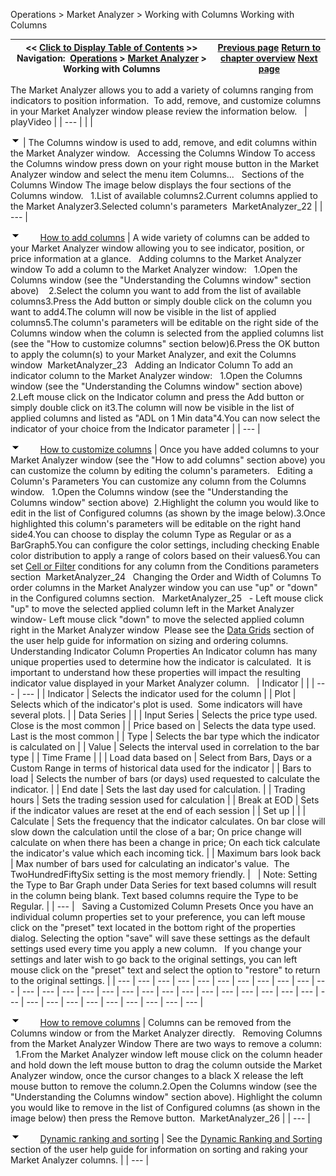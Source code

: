 ﻿
Operations > Market Analyzer > Working with Columns
Working with Columns

| << [Click to Display Table of Contents](working_with_columns.md) >> **Navigation:**     [Operations](operations.md) > [Market Analyzer](market_analyzer.md) > Working with Columns | [Previous page](working_with_instrument_rows.md) [Return to chapter overview](market_analyzer.md) [Next page](dynamic_ranking_and_sorting.md) |
| --- | --- |
The Market Analyzer allows you to add a variety of columns ranging from indicators to position information.  To add, remove, and customize columns in your Market Analyzer window please review the information below.
 
| playVideo |
| --- |
|  |

![tog_minus](tog_minus.gif)
| The Columns window is used to add, remove, and edit columns within the Market Analyzer window.   Accessing the Columns Window To access the Columns window press down on your right mouse button in the Market Analyzer window and select the menu item Columns...   Sections of the Columns Window The image below displays the four sections of the Columns window.   1.List of available columns2.Current columns applied to the Market Analyzer3.Selected column's parameters  MarketAnalyzer_22 |
| --- |

![tog_minus](tog_minus.gif)        [How to add columns](javascript:HMToggle('toggle','HowToAddColumns','HowToAddColumns_ICON'))
| A wide variety of columns can be added to your Market Analyzer window allowing you to see indicator, position, or price information at a glance.   Adding columns to the Market Analyzer window To add a column to the Market Analyzer window:   1.Open the Columns window (see the "Understanding the Columns window" section above)    2.Select the column you want to add from the list of available columns3.Press the Add button or simply double click on the column you want to add4.The column will now be visible in the list of applied columns5.The column's parameters will be editable on the right side of the Columns window when the column is selected from the applied columns list (see the "How to customize columns" section below)6.Press the OK button to apply the column(s) to your Market Analyzer, and exit the Columns window  MarketAnalyzer_23   Adding an Indicator Column To add an indicator column to the Market Analyzer window:   1.Open the Columns window (see the "Understanding the Columns window" section above) 2.Left mouse click on the Indicator column and press the Add button or simply double click on it3.The column will now be visible in the list of applied columns and listed as "ADL on 1 Min data"4.You can now select the indicator of your choice from the Indicator parameter |
| --- |

![tog_minus](tog_minus.gif)        [How to customize columns](javascript:HMToggle('toggle','HowToCustomizeColumns','HowToCustomizeColumns_ICON'))
| Once you have added columns to your Market Analyzer window (see the "How to add columns" section above) you can customize the column by editing the column's parameters.   Editing a Column's Parameters You can customize any column from the Columns window.   1.Open the Columns window (see the "Understanding the Columns window" section above)  2.Highlight the column you would like to edit in the list of Configured columns (as shown by the image below).3.Once highlighted this column's parameters will be editable on the right hand side4.You can choose to display the column Type as Regular or as a BarGraph5.You can configure the color settings, including checking Enable color distribution to apply a range of colors based on their values6.You can set [Cell or Filter](creating_cell_and_filter_condi.md) conditions for any column from the Conditions parameters section  MarketAnalyzer_24   Changing the Order and Width of Columns To order columns in the Market Analyzer window you can use "up" or "down" in the Configured columns section.   MarketAnalyzer_25   - Left mouse click "up" to move the selected applied column left in the Market Analyzer window- Left mouse click "down" to move the selected applied column right in the Market Analyzer window  Please see the [Data Grids](data_grids.md) section of the user help guide for information on sizing and ordering columns.   Understanding Indicator Column Properties An Indicator column has many unique properties used to determine how the indicator is calculated.  It is important to understand how these properties will impact the resulting indicator value displayed in your Market Analyzer column.     | Indicator |  | | --- | --- | | Indicator | Selects the indicator used for the column | | Plot | Selects which of the indicator's plot is used.  Some indicators will have several plots. | | Data Series |  | | Input Series | Selects the price type used. Close is the most common | | Price based on | Selects the data type used. Last is the most common | | Type | Selects the bar type which the indicator is calculated on | | Value | Selects the interval used in correlation to the bar type | | Time Frame |  | | Load data based on | Select from Bars, Days or a Custom Range in terms of historical data used for the indicator | | Bars to load | Selects the number of bars (or days) used requested to calculate the indicator. | | End date | Sets the last day used for calculation. | | Trading hours | Sets the trading session used for calculation | | Break at EOD | Sets if the indicator values are reset at the end of each session | | Set up |  | | Calculate | Sets the frequency that the indicator calculates.  On bar close will slow down the calculation until the close of a bar; On price change will calculate on when there has been a change in price; On each tick calculate the indicator's value which each incoming tick. | | Maximum bars look back | Max number of bars used for calculating an indicator's value.  The TwoHundredFiftySix setting is the most memory friendly. |        | Note: Setting the Type to Bar Graph under Data Series for text based columns will result in the column being blank. Text based columns require the Type to be Regular. | | --- |      Saving a Customized Column Presets Once you have an individual column properties set to your preference, you can left mouse click on the "preset" text located in the bottom right of the properties dialog. Selecting the option "save" will save these settings as the default settings used every time you apply a new column.   If you change your settings and later wish to go back to the original settings, you can left mouse click on the "preset" text and select the option to "restore" to return to the original settings. |
| --- | --- | --- | --- | --- | --- | --- | --- | --- | --- | --- | --- | --- | --- | --- | --- | --- | --- | --- | --- | --- | --- | --- | --- | --- | --- | --- | --- | --- | --- | --- | --- | --- | --- | --- | --- |

![tog_minus](tog_minus.gif)        [How to remove columns](javascript:HMToggle('toggle','HowToRemoveColumns','HowToRemoveColumns_ICON'))
| Columns can be removed from the Columns window or from the Market Analyzer directly.   Removing Columns from the Market Analyzer Window There are two ways to remove a column:   1.From the Market Analyzer window left mouse click on the column header and hold down the left mouse button to drag the column outside the Market Analyzer window, once the cursor changes to a black X release the left mouse button to remove the column.2.Open the Columns window (see the "Understanding the Columns window" section above). Highlight the column you would like to remove in the list of Configured columns (as shown in the image below) then press the Remove button.  MarketAnalyzer_26 |
| --- |

![tog_minus](tog_minus.gif)        [Dynamic ranking and sorting](javascript:HMToggle('toggle','DynamicRankingAndSorting','DynamicRankingAndSorting_ICON'))
| See the [Dynamic Ranking and Sorting](dynamic_ranking_and_sorting.md) section of the user help guide for information on sorting and raking your Market Analyzer columns. |
| --- |

